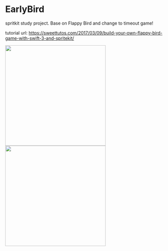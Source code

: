 # EarlyBird
spritkit study project. Base on Flappy Bird and change to timeout game!

tutorial url: https://sweettutos.com/2017/03/09/build-your-own-flappy-bird-game-with-swift-3-and-spritekit/

<img src="https://user-images.githubusercontent.com/1080843/71354490-73ccbc00-25bf-11ea-982a-e750773f1aa2.png" width="320"/>
<img src="https://user-images.githubusercontent.com/1080843/71354507-7e875100-25bf-11ea-9153-cd822e5a49a3.png" width="320"/>

